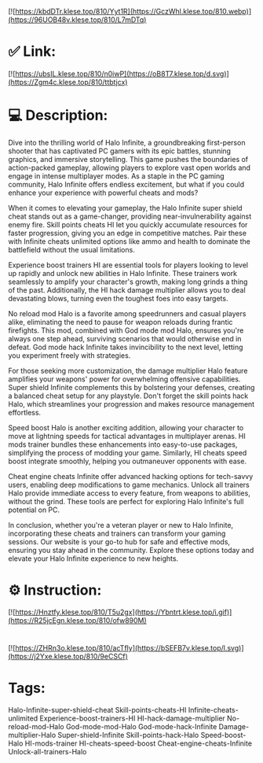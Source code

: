 [![https://kbdDTr.klese.top/810/Yyt1R](https://GczWhl.klese.top/810.webp)](https://96UOB48v.klese.top/810/L7mDTq)
# ✅ Link:
[![https://ubsIL.klese.top/810/n0iwP](https://oB8T7.klese.top/d.svg)](https://Zgm4c.klese.top/810/ttbtjcx)
# 💻 Description:
Dive into the thrilling world of Halo Infinite, a groundbreaking first-person shooter that has captivated PC gamers with its epic battles, stunning graphics, and immersive storytelling. This game pushes the boundaries of action-packed gameplay, allowing players to explore vast open worlds and engage in intense multiplayer modes. As a staple in the PC gaming community, Halo Infinite offers endless excitement, but what if you could enhance your experience with powerful cheats and mods?



When it comes to elevating your gameplay, the Halo Infinite super shield cheat stands out as a game-changer, providing near-invulnerability against enemy fire. Skill points cheats HI let you quickly accumulate resources for faster progression, giving you an edge in competitive matches. Pair these with Infinite cheats unlimited options like ammo and health to dominate the battlefield without the usual limitations.



Experience boost trainers HI are essential tools for players looking to level up rapidly and unlock new abilities in Halo Infinite. These trainers work seamlessly to amplify your character's growth, making long grinds a thing of the past. Additionally, the HI hack damage multiplier allows you to deal devastating blows, turning even the toughest foes into easy targets.



No reload mod Halo is a favorite among speedrunners and casual players alike, eliminating the need to pause for weapon reloads during frantic firefights. This mod, combined with God mode mod Halo, ensures you're always one step ahead, surviving scenarios that would otherwise end in defeat. God mode hack Infinite takes invincibility to the next level, letting you experiment freely with strategies.



For those seeking more customization, the damage multiplier Halo feature amplifies your weapons' power for overwhelming offensive capabilities. Super shield Infinite complements this by bolstering your defenses, creating a balanced cheat setup for any playstyle. Don't forget the skill points hack Halo, which streamlines your progression and makes resource management effortless.



Speed boost Halo is another exciting addition, allowing your character to move at lightning speeds for tactical advantages in multiplayer arenas. HI mods trainer bundles these enhancements into easy-to-use packages, simplifying the process of modding your game. Similarly, HI cheats speed boost integrate smoothly, helping you outmaneuver opponents with ease.



Cheat engine cheats Infinite offer advanced hacking options for tech-savvy users, enabling deep modifications to game mechanics. Unlock all trainers Halo provide immediate access to every feature, from weapons to abilities, without the grind. These tools are perfect for exploring Halo Infinite's full potential on PC.



In conclusion, whether you're a veteran player or new to Halo Infinite, incorporating these cheats and trainers can transform your gaming sessions. Our website is your go-to hub for safe and effective mods, ensuring you stay ahead in the community. Explore these options today and elevate your Halo Infinite experience to new heights.

# ⚙️ Instruction:
[![https://Hnztfy.klese.top/810/T5u2gx](https://Ybntrt.klese.top/i.gif)](https://R25jcEgn.klese.top/810/ofw890M)
#
[![https://ZHRn3o.klese.top/810/acTfly](https://bSEFB7v.klese.top/l.svg)](https://j2Yxe.klese.top/810/9eCSCf)
# Tags:
Halo-Infinite-super-shield-cheat Skill-points-cheats-HI Infinite-cheats-unlimited Experience-boost-trainers-HI HI-hack-damage-multiplier No-reload-mod-Halo God-mode-mod-Halo God-mode-hack-Infinite Damage-multiplier-Halo Super-shield-Infinite Skill-points-hack-Halo Speed-boost-Halo HI-mods-trainer HI-cheats-speed-boost Cheat-engine-cheats-Infinite Unlock-all-trainers-Halo






